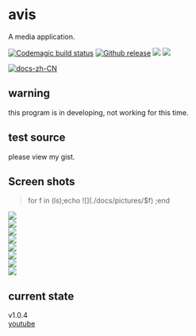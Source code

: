 # avis

A media application.

[![Codemagic build status](https://api.codemagic.io/apps/5cb91ff83371831ae3567270/5cb91ff83371831ae356726f/status_badge.svg)](https://codemagic.io/apps/5cb91ff83371831ae3567270/5cb91ff83371831ae356726f/latest_build)
[![Github release](https://img.shields.io/github/release/feilongfl/AVIS.svg)](https://github.com/feilongfl/AVIS/releases)
[![](https://img.shields.io/github/issues-raw/feilongfl/AVIS.svg)](https://github.com/feilongfl/AVIS/issues)
![](https://img.shields.io/github/license/feilongfl/AVIS.svg)

[![docs-zh-CN](https://img.shields.io/static/v1.svg?label=Docs&message=zh-CN&color=red)](https://github.com/feilongfl/AVIS/blob/master/docs/index.md)

## warning

this program is in developing, not working for this time.

## test source
please view my gist.

## Screen shots
> for f in (ls);echo ![]\(./docs/pictures/$f\) ;end

![](./docs/pictures/homepage_gridview_night.png)  
![](./docs/pictures/homepage_gridview.png)  
![](./docs/pictures/homepage_gridview_port_night.png)  
![](./docs/pictures/homepage_tileview.png)  
![](./docs/pictures/mediaInfo_land.png)  
![](./docs/pictures/mediaInfo_port.png)  
![](./docs/pictures/video_land_view.png)  
![](./docs/pictures/video_port_view.png)  

## current state

v1.0.4  
[youtube](https://youtu.be/MHS7cOwkBE0)

